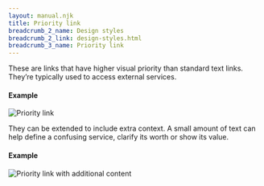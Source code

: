 ```yaml
---
layout: manual.njk
title: Priority link
breadcrumb_2_name: Design styles
breadcrumb_2_link: design-styles.html
breadcrumb_3_name: Priority link
---
```

These are links that have higher visual priority than standard text links. They’re typically used to access
external services.

#### Example
<div class="example">
  <img src="../assets/components/priority-compact-lg.png" alt="Priority link">
</div>

They can be extended to include extra context. A small amount of text can help define a confusing service,
clarify its worth or show its value.

#### Example
<div class="example">
  <img src="../assets/components/priority-lg.png" alt="Priority link with additional content">
</div>
